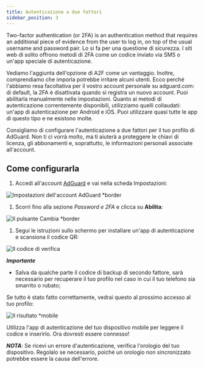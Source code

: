```yaml
---
title: Autenticazione a due fattori
sidebar_position: 3
---
```


Two-factor authentication (or 2FA) is an authentication method that requires an additional piece of evidence from the user to log in, on top of the usual username and password pair. Lo si fa per una questione di sicurezza. I siti web di solito offrono metodi di 2FA come un codice inviato via SMS o un'app speciale di autenticazione.

Vediamo l'aggiunta dell'opzione di A2F come un vantaggio. Inoltre, comprendiamo che imporla potrebbe irritare alcuni utenti. Ecco perché l'abbiamo resa facoltativa per il vostro account personale su adguard.com: di default, la 2FA è disattivata quando si registra un nuovo account. Puoi abilitarla manualmente nelle impostazioni. Quanto ai metodi di autenticazione correntemente disponibili, utilizziamo quelli collaudati: un'app di autenticazione per Android e iOS. Puoi utilizzare quasi tutte le app di questo tipo e ne esistono molte.

Consigliamo di configurare l'autenticazione a due fattori per il tuo profilo di AdGuard. Non ti ci vorrà molto, ma ti aiuterà a proteggere le chiavi di licenza, gli abbonamenti e, soprattutto, le informazioni personali associate all'account.

## Come configurarla

1. Accedi all'account [AdGuard](https://auth.adguard.com/login.html) e vai nella scheda Impostazioni:

![Impostazioni dell'account AdGuard *border](https://cdn.adtidy.org/content/kb/ad_blocker/general/account_settings.png)

1. Scorri fino alla sezione *Password e 2FA* e clicca su **Abilita**:

![Il pulsante Cambia *border](https://cdn.adtidy.org/content/kb/ad_blocker/general/2fa_new.png)

1. Segui le istruzioni sullo schermo per installare un'app di autenticazione e scansiona il codice QR:

![Il codice di verifica](https://cdn.adtidy.org/content/kb/ad_blocker/general/2fa_enable.png)

***Importante***

- Salva da qualche parte il codice di backup di secondo fattore, sarà necessario per recuperare il tuo profilo nel caso in cui il tuo telefono sia smarrito o rubato;

Se tutto è stato fatto correttamente, vedrai questo al prossimo accesso al tuo profilo:

![Il risultato *mobile](https://cdn.adtidy.org/content/kb/ad_blocker/general/2fa_success.png)

Utilizza l'app di autenticazione del tuo dispositivo mobile per leggere il codice e inserirlo. Ora dovresti essere connesso!

***NOTA***: Se ricevi un errore d'autenticazione, verifica l'orologio del tuo dispositivo. Regolalo se necessario, poiché un orologio non sincronizzato potrebbe essere la causa dell'errore.
